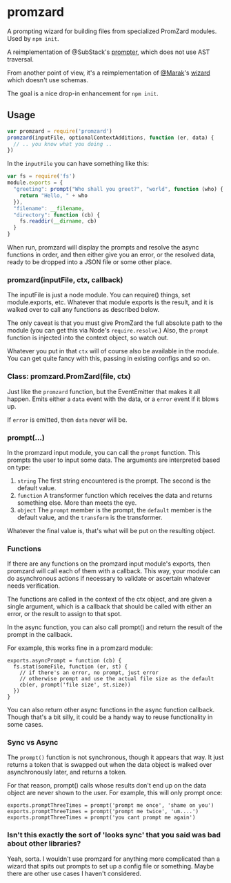 # promzard

A prompting wizard for building files from specialized PromZard modules.
Used by `npm init`.

A reimplementation of @SubStack's
[prompter](https://github.com/substack/node-prompter), which does not
use AST traversal.

From another point of view, it's a reimplementation of
[@Marak](https://github.com/marak)'s
[wizard](https://github.com/Marak/wizard) which doesn't use schemas.

The goal is a nice drop-in enhancement for `npm init`.




<extoc></extoc>

## Usage

```javascript
var promzard = require('promzard')
promzard(inputFile, optionalContextAdditions, function (er, data) {
  // .. you know what you doing ..
})
```

In the `inputFile` you can have something like this:

```javascript
var fs = require('fs')
module.exports = {
  "greeting": prompt("Who shall you greet?", "world", function (who) {
    return "Hello, " + who
  }),
  "filename": __filename,
  "directory": function (cb) {
    fs.readdir(__dirname, cb)
  }
}
```

When run, promzard will display the prompts and resolve the async
functions in order, and then either give you an error, or the resolved
data, ready to be dropped into a JSON file or some other place.


### promzard(inputFile, ctx, callback)

The inputFile is just a node module.  You can require() things, set
module.exports, etc.  Whatever that module exports is the result, and it
is walked over to call any functions as described below.

The only caveat is that you must give PromZard the full absolute path
to the module (you can get this via Node's `require.resolve`.)  Also,
the `prompt` function is injected into the context object, so watch out.

Whatever you put in that `ctx` will of course also be available in the
module.  You can get quite fancy with this, passing in existing configs
and so on.

### Class: promzard.PromZard(file, ctx)

Just like the `promzard` function, but the EventEmitter that makes it
all happen.  Emits either a `data` event with the data, or a `error`
event if it blows up.

If `error` is emitted, then `data` never will be.

### prompt(...)

In the promzard input module, you can call the `prompt` function.
This prompts the user to input some data.  The arguments are interpreted
based on type:

1. `string`  The first string encountered is the prompt.  The second is
   the default value.
2. `function` A transformer function which receives the data and returns
   something else.  More than meets the eye.
3. `object` The `prompt` member is the prompt, the `default` member is
   the default value, and the `transform` is the transformer.

Whatever the final value is, that's what will be put on the resulting
object.

### Functions

If there are any functions on the promzard input module's exports, then
promzard will call each of them with a callback.  This way, your module
can do asynchronous actions if necessary to validate or ascertain
whatever needs verification.

The functions are called in the context of the ctx object, and are given
a single argument, which is a callback that should be called with either
an error, or the result to assign to that spot.

In the async function, you can also call prompt() and return the result
of the prompt in the callback.

For example, this works fine in a promzard module:

```
exports.asyncPrompt = function (cb) {
  fs.stat(someFile, function (er, st) {
    // if there's an error, no prompt, just error
    // otherwise prompt and use the actual file size as the default
    cb(er, prompt('file size', st.size))
  })
}
```

You can also return other async functions in the async function
callback.  Though that's a bit silly, it could be a handy way to reuse
functionality in some cases.

### Sync vs Async

The `prompt()` function is not synchronous, though it appears that way.
It just returns a token that is swapped out when the data object is
walked over asynchronously later, and returns a token.

For that reason, prompt() calls whose results don't end up on the data
object are never shown to the user.  For example, this will only prompt
once:

```
exports.promptThreeTimes = prompt('prompt me once', 'shame on you')
exports.promptThreeTimes = prompt('prompt me twice', 'um....')
exports.promptThreeTimes = prompt('you cant prompt me again')
```

### Isn't this exactly the sort of 'looks sync' that you said was bad about other libraries?

Yeah, sorta.  I wouldn't use promzard for anything more complicated than
a wizard that spits out prompts to set up a config file or something.
Maybe there are other use cases I haven't considered.
